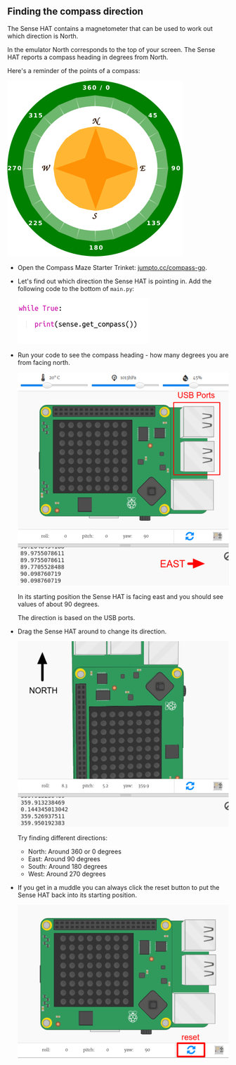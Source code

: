 ## Finding the compass direction

The Sense HAT contains a magnetometer that can be used to work out which direction is North.

In the emulator North corresponds to the top of your screen. The Sense HAT reports a compass heading in degrees from North.

Here's a reminder of the points of a compass:

![צילום מסך](images/compass-nsew.png)

+ Open the Compass Maze Starter Trinket: <a href="http://jumpto.cc/compass-go" target="_blank">jumpto.cc/compass-go</a>.

+ Let's find out which direction the Sense HAT is pointing in. Add the following code to the bottom of `main.py`:
    
    ![צילום מסך](images/compass-get.png)

+ Run your code to see the compass heading - how many degrees you are from facing north.
    
    ![צילום מסך](images/compass-east.png)
    
    In its starting position the Sense HAT is facing east and you should see values of about 90 degrees.
    
    The direction is based on the USB ports.

+ Drag the Sense HAT around to change its direction.
    
    ![צילום מסך](images/compass-north.png)
    
    Try finding different directions:
    
    + North: Around 360 or 0 degrees 
    + East: Around 90 degrees
    + South: Around 180 degrees
    + West: Around 270 degrees

+ If you get in a muddle you can always click the reset button to put the Sense HAT back into its starting position.
    
    ![צילום מסך](images/compass-reset.png)